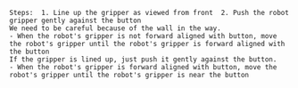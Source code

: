 
    Steps:  1. Line up the gripper as viewed from front  2. Push the robot gripper gently against the button 
    We need to be careful because of the wall in the way.
    - When the robot's gripper is not forward aligned with button, move the robot's gripper until the robot's gripper is forward aligned with the button 
    If the gripper is lined up, just push it gently against the button.
    - When the robot's gripper is forward aligned with button, move the robot's gripper until the robot's gripper is near the button